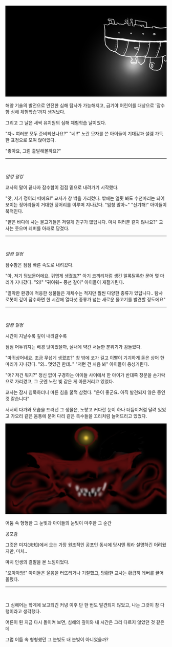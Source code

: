 <p align="center">
 <img src = "./0.png">
</p>

해양 기술의 발전으로 안전한 심해 탐사가 가능해지고, 급기야 어린이를 대상으로 '잠수함 심해 체험학습'까지 생겨났다.

그리고 그 날은 새싹 유치원의 심해 체험학습 날이었다.

"자~ 여러분 모두 준비되셨나요?" "네!!" 노란 모자를 쓴 아이들이 기대감과 설렘 가득한 표정으로 모여 앉아있다.

"좋아요, 그럼 출발해볼까요?"
<br />

- - -
<br />

_덜컹 덜컹_

교사의 말이 끝나자 잠수함이 점점 밑으로 내려가기 시작했다.

"앗, 저기 정어리 떼에요!" 교사가 창 밖을 가리켰다. 밖에는 얼핏 봐도 수천마리는 되어 보이는 정어리들이 거대한 덩어리를 이루며 지나갔다. "엄청 많아~" "신기해!" 아이들이 북적인다.

"얕은 바다에 사는 물고기들은 저렇게 친구가 많답니다. 마치 여러분 같지 않나요?" 교사는 웃으며 레버를 아래로 당겼다.
<br />

- - -
<br />

_덜컹 덜컹_

잠수함은 점점 빠른 속도로 내려갔다.

"아, 저기 덤보문어에요. 귀엽게 생겼죠?" 아기 코끼리처럼 생긴 알록달록한 문어 몇 마리가 지나갔다. "와!" "귀여워~ 풍선 같아" 아이들이 재잘거린다.

"열악한 환경에 적응한 생물들은 개체수는 적지만 훨씬 다양한 종류가 있답니다.. 탐사 로봇이 깊이 잠수하면 한 시간에 열다섯 종류가 넘는 새로운 물고기를 발견할 정도에요"
<br />

- - -
<br />

_덜컹 덜컹_

시간이 지날수록
깊이 내려갈수록

점점 어두워지는 배경 탓이었을까, 실내에 약간 서늘한 분위기가 감돌았다.

"마귀상어네요. 조금 무섭게 생겼죠?" 창 밖에 코가 길고 이빨이 기괴하게 돋은 상어 한 마리가 지나갔다. "와.. 멋있긴 한데.." "저런 건 처음 봐" 아이들이 웅성거린다. 

"어? 저건 뭐지?" 정신 없이 구경하는 아이들 사이에서 한 아이가 반대쪽 창문을 손가락으로 가리켰고, 그 곳엔 노란 빛 같은 게 아른거리고 있었다.

교사는 잠시 침묵하더니 마른 침을 꿀꺽 삼켰다. "운이 좋군요. 아직 발견되지 않은 종인 것 같습니다"

서서히 다가와 모습을 드러낸 그 생물은, 노랗고 커다란 눈이 하나 더듬이처럼 달려 있었고 가오리 같은 몸통에 문어 다리 같은 촉수들을 꼬리처럼 늘어뜨리고 있었다.

<p align="center">
 <img src = "./1.png">
</p>

어둠 속 형형한 그 눈빛과 아이들의 눈빛이 마주한 그 순간

공포감

그것은 미지(未知)에서 오는 가장 원초적인 공포인 동시에
당시엔 뭐라 설명하긴 어려웠지만, 마치..

마치 인생의 결말을 본 느낌이었다.

"으아아앙!" 아이들은 울음을 터뜨리거나 기절했고, 당황한 교사는 황급히 레버를 끌어 올렸다.
<br />

- - -
<br />

그 심해어는 학계에 보고되긴 커녕 이후 단 한 번도 발견되지 않았고, 나는 그것이 참 다행이라고 생각했다. 

어른이 된 지금 다시 돌이켜 보면, 심해의 깊이와 내 시간은 그리 다르지 않았던 것 같은데

그럼 어둠 속 형형했던 그 눈빛도 내 눈빛이 아니었을까?